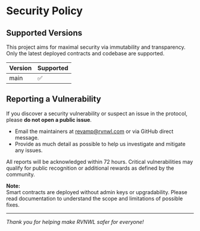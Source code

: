 # Security Policy

## Supported Versions

This project aims for maximal security via immutability and transparency. 
Only the latest deployed contracts and codebase are supported.

| Version | Supported          |
| ------- | ----------------- |
| main    | :white_check_mark: |

## Reporting a Vulnerability

If you discover a security vulnerability or suspect an issue in the protocol, please **do not open a public issue**.

- Email the maintainers at [revamp@rvnwl.com](mailto:revamp@rvnwl.com) or via GitHub direct message.
- Provide as much detail as possible to help us investigate and mitigate any issues.

All reports will be acknowledged within 72 hours. Critical vulnerabilities may qualify for public recognition or additional rewards as defined by the community.

**Note:**  
Smart contracts are deployed without admin keys or upgradability. Please read documentation to understand the scope and limitations of possible fixes.

---

*Thank you for helping make RVNWL safer for everyone!*
